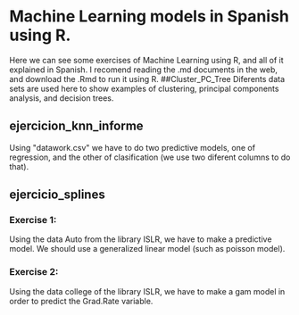 # Machine Learning models in Spanish using R.

Here we can see some exercises of Machine Learning using R, and all of it explained in Spanish.
I recomend reading the .md documents in the web, and download the .Rmd to run it using R.
##Cluster_PC_Tree
Diferents data sets are used here to show examples of clustering, principal components analysis, and decision trees.

## ejercicion_knn_informe
Using "datawork.csv" we have to do two predictive models, one of regression, and the other of clasification (we use
two diferent columns to do that).

## ejercicio_splines

### Exercise 1:
Using the data Auto from the library ISLR, we have to make a predictive model. We should use a generalized linear model (such as poisson model).

### Exercise 2:
Using the data college of the library ISLR, we have to make a gam model in order to predict the Grad.Rate variable.